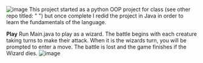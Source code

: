 ![image](https://github.com/t-acheson/Java-battle-RPG/assets/101838855/8c1cdf51-4774-45f9-a9cf-5739423e21ce)
This project started as a python OOP project for class (see other repo titled: "  ") but once complete I redid the project in Java in order to learn the fundamentals of the language. 

**Play**
Run Main.java to play as a wizard. 
The battle begins with each creature taking turns to make their attack. When it is the wizards turn, you will be prompted to enter a move.
The battle is lost and the game finishes if the Wizard dies. 
![image](https://github.com/t-acheson/Java-battle-RPG/assets/101838855/6b809698-6f3d-4bda-a765-ce411ab731b5)

